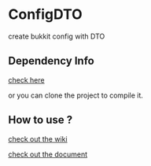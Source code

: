 # ConfigDTO
create bukkit config with DTO

## Dependency Info
[check here](http://xuan.nctu.me:8081/#browse/browse:Maven:com%2Fericlam%2Fmc%2FConfigDTO-API)

or you can clone the project to compile it.

## How to use ?

[check out the wiki](https://github.com/eric2788/ConfigDTO/wiki)

[check out the document](https://github.com/eric2788/ConfigDTO-docs)
